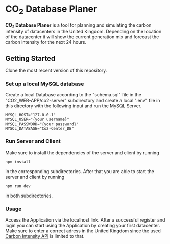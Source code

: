 # CO<sub>2</sub> Database Planer

**CO<sub>2</sub> Database Planer** is a tool for planning and simulating the carbon intensity of datacenters in the United Kingdom. Depending on the location of the datacenter it will show the current generation mix and forecast the carbon intensity for the next 24 hours.

## Getting Started

Clone the most recent version of this repository.

### Set up a local MySQL database

Create a local Database according to the "schema.sql" file in the "CO2_WEB-APP/co2-server" subdirectory and create a local ".env" file in this directory with the following input and run the MySQL Server.

```
MYSQL_HOST="127.0.0.1"
MYSQL_USER="{your username}"
MYSQL_PASSWORD="{your password}"
MYSQL_DATABASE="Co2-Center_DB"
```

### Run Server and Client

Make sure to install the dependencies of the server and client by running 
```
npm install
```
in the corresponding subdirectories.
After that you are able to start the server and client by running 
```
npm run dev
```
in both subdirectories.

### Usage

Access the Application via the localhost link.
After a successful register and login you can start using the Application by creating your first datacenter.
Make sure to enter a correct adress in the United Kingdom since the used [Carbon Intensity API](https://carbonintensity.org.uk/) is limited to that.
